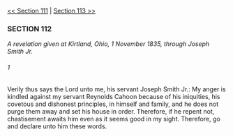 [<< Section 111](Section%20111.md)  |  [Section 113 >>](Section%20113.md)

### SECTION 112

*A revelation given at Kirtland, Ohio, 1 November 1835, through Joseph Smith Jr.*

###### 1
Verily thus says the Lord unto me, his servant Joseph Smith Jr.: My anger is kindled against my servant Reynolds Cahoon because of his iniquities, his covetous and dishonest principles, in himself and family, and he does not purge them away and set his house in order. Therefore, if he repent not, chastisement awaits him even as it seems good in my sight. Therefore, go and declare unto him these words.
